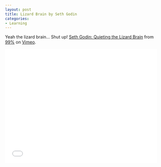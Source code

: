 ```yaml
---
layout: post
title: Lizard Brain by Seth Godin
categories:
- Learning
---
```


Yeah the lizard brain... Shut up! [Seth Godin: Quieting the Lizard Brain](http://vimeo.com/5895898) from [99%](http://vimeo.com/the99percent) on [Vimeo](http://vimeo.com).

<iframe src="//player.vimeo.com/video/5895898?title=0&amp;byline=0&amp;portrait=0&amp;color=e91c6b" width="500" height="375" frameborder="0" webkitallowfullscreen mozallowfullscreen allowfullscreen></iframe>
